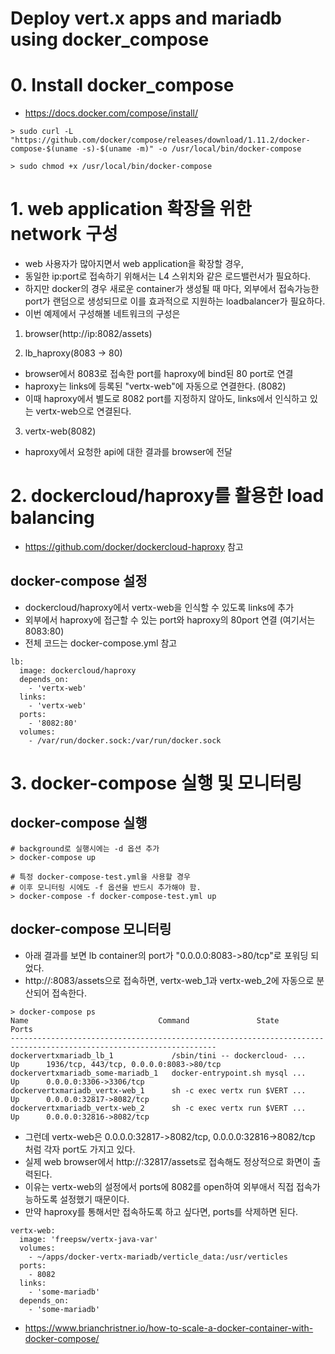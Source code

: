 # Deploy vert.x apps and mariadb using docker_compose

# 0. Install docker_compose
- https://docs.docker.com/compose/install/
```
> sudo curl -L "https://github.com/docker/compose/releases/download/1.11.2/docker-compose-$(uname -s)-$(uname -m)" -o /usr/local/bin/docker-compose

> sudo chmod +x /usr/local/bin/docker-compose
```




# 1. web application 확장을 위한 network 구성
- web 사용자가 많아지면서 web application을 확장할 경우,
- 동일한 ip:port로 접속하기 위해서는 L4 스위치와 같은 로드밸런서가 필요하다.
- 하지만 docker의 경우 새로운 container가 생성될 때 마다,
  외부에서 접속가능한 port가 랜덤으로 생성되므로 이를 효과적으로 지원하는 loadbalancer가 필요하다.
- 이번 예제에서 구성해볼 네트워크의 구성은

 1) browser(http://ip:8082/assets)

 2) lb_haproxy(8083 -> 80)
  * browser에서 8083로 접속한 port를 haproxy에 bind된 80 port로 연결
  * haproxy는 links에 등록된 "vertx-web"에 자동으로 연결한다. (8082)
  * 이때 haproxy에서 별도로 8082 port를 지정하지 않아도, links에서 인식하고 있는 vertx-web으로 연결된다.

 3) vertx-web(8082)
  * haproxy에서 요청한 api에 대한 결과를 browser에 전달

# 2. dockercloud/haproxy를 활용한 load balancing
- https://github.com/docker/dockercloud-haproxy 참고

## docker-compose 설정
- dockercloud/haproxy에서 vertx-web을 인식할 수 있도록 links에 추가
- 외부에서 haproxy에 접근할 수 있는 port와 haproxy의 80port 연결 (여기서는 8083:80)
- 전체 코드는 docker-compose.yml 참고
```
lb:
  image: dockercloud/haproxy
  depends_on:
    - 'vertx-web'
  links:
    - 'vertx-web'
  ports:
    - '8082:80'
  volumes:
    - /var/run/docker.sock:/var/run/docker.sock
```

# 3. docker-compose 실행 및 모니터링
## docker-compose 실행
```
# background로 실행시에는 -d 옵션 추가
> docker-compose up  

# 특정 docker-compose-test.yml을 사용할 경우
# 이후 모니터링 시에도 -f 옵션을 반드시 추가해야 함.
> docker-compose -f docker-compose-test.yml up
```

## docker-compose 모니터링
- 아래 결과를  보면 lb container의 port가 "0.0.0.0:8083->80/tcp"로 포워딩 되었다.
- http://<ip>:8083/assets으로 접속하면, vertx-web_1과 vertx-web_2에 자동으로 분산되어 접속한다.
```
> docker-compose ps
Name                             Command               State                    Ports
--------------------------------------------------------------------------------------------------------------------
dockervertxmariadb_lb_1             /sbin/tini -- dockercloud- ...   Up      1936/tcp, 443/tcp, 0.0.0.0:8083->80/tcp
dockervertxmariadb_some-mariadb_1   docker-entrypoint.sh mysql ...   Up      0.0.0.0:3306->3306/tcp
dockervertxmariadb_vertx-web_1      sh -c exec vertx run $VERT ...   Up      0.0.0.0:32817->8082/tcp
dockervertxmariadb_vertx-web_2      sh -c exec vertx run $VERT ...   Up      0.0.0.0:32816->8082/tcp
```

- 그런데 vertx-web은 0.0.0.0:32817->8082/tcp, 0.0.0.0:32816->8082/tcp 처럼 각자 port도 가지고 있다.
- 실제 web browser에서 http://<ip>:32817/assets로 접속해도 정상적으로 화면이 출력된다.
- 이유는 vertx-web의 설정에서 ports에 8082를 open하여 외부애서 직접 접속가능하도록 설정했기 때문이다.
- 만약 haproxy를 통해서만 접속하도록 하고 싶다면, ports를 삭제하면 된다.
```
vertx-web:
  image: 'freepsw/vertx-java-var'
  volumes:
    - ~/apps/docker-vertx-mariadb/verticle_data:/usr/verticles
  ports:
    - 8082
  links:
    - 'some-mariadb'
  depends_on:
    - 'some-mariadb'
```


- https://www.brianchristner.io/how-to-scale-a-docker-container-with-docker-compose/
